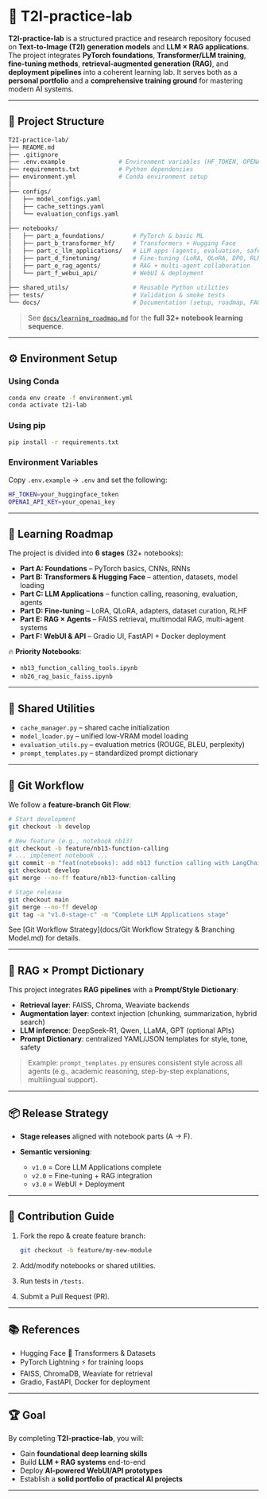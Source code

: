 # 🎨 T2I-practice-lab

**T2I-practice-lab** is a structured practice and research repository focused on **Text-to-Image (T2I) generation models** and **LLM × RAG applications**.
The project integrates **PyTorch foundations**, **Transformer/LLM training**, **fine-tuning methods**, **retrieval-augmented generation (RAG)**, and **deployment pipelines** into a coherent learning lab.
It serves both as a **personal portfolio** and a **comprehensive training ground** for mastering modern AI systems.

---

## 📁 Project Structure

```bash
T2I-practice-lab/
├── README.md
├── .gitignore
├── .env.example               # Environment variables (HF_TOKEN, OPENAI_API_KEY)
├── requirements.txt           # Python dependencies
├── environment.yml            # Conda environment setup
│
├── configs/
│   ├── model_configs.yaml
│   ├── cache_settings.yaml
│   └── evaluation_configs.yaml
│
├── notebooks/
│   ├── part_a_foundations/        # PyTorch & basic ML
│   ├── part_b_transformer_hf/     # Transformers + Hugging Face
│   ├── part_c_llm_applications/   # LLM apps (agents, evaluation, safety)
│   ├── part_d_finetuning/         # Fine-tuning (LoRA, QLoRA, DPO, RLHF)
│   ├── part_e_rag_agents/         # RAG + multi-agent collaboration
│   └── part_f_webui_api/          # WebUI & deployment
│
├── shared_utils/                  # Reusable Python utilities
├── tests/                         # Validation & smoke tests
└── docs/                          # Documentation (setup, roadmap, FAQ)
````

> See [`docs/learning_roadmap.md`](docs/learning_roadmap.md) for the **full 32+ notebook learning sequence**.

---

## ⚙️ Environment Setup

### Using Conda

```bash
conda env create -f environment.yml
conda activate t2i-lab
```

### Using pip

```bash
pip install -r requirements.txt
```

### Environment Variables

Copy `.env.example` → `.env` and set the following:

```bash
HF_TOKEN=your_huggingface_token
OPENAI_API_KEY=your_openai_key
```

---

## 📘 Learning Roadmap

The project is divided into **6 stages** (32+ notebooks):

* **Part A: Foundations** – PyTorch basics, CNNs, RNNs
* **Part B: Transformers & Hugging Face** – attention, datasets, model loading
* **Part C: LLM Applications** – function calling, reasoning, evaluation, agents
* **Part D: Fine-tuning** – LoRA, QLoRA, adapters, dataset curation, RLHF
* **Part E: RAG × Agents** – FAISS retrieval, multimodal RAG, multi-agent systems
* **Part F: WebUI & API** – Gradio UI, FastAPI + Docker deployment

🔥 **Priority Notebooks**:

* `nb13_function_calling_tools.ipynb`
* `nb26_rag_basic_faiss.ipynb`

---

## 🔧 Shared Utilities

* `cache_manager.py` – shared cache initialization
* `model_loader.py` – unified low-VRAM model loading
* `evaluation_utils.py` – evaluation metrics (ROUGE, BLEU, perplexity)
* `prompt_templates.py` – standardized prompt dictionary

---

## 🚀 Git Workflow

We follow a **feature-branch Git Flow**:

```bash
# Start development
git checkout -b develop

# New feature (e.g., notebook nb13)
git checkout -b feature/nb13-function-calling
# ... implement notebook ...
git commit -m "feat(notebooks): add nb13 function calling with LangChain tools"
git checkout develop
git merge --no-ff feature/nb13-function-calling

# Stage release
git checkout main
git merge --no-ff develop
git tag -a "v1.0-stage-c" -m "Complete LLM Applications stage"
```

See \[Git Workflow Strategy]\(docs/Git Workflow Strategy & Branching Model.md) for details.

---

## 📑 RAG × Prompt Dictionary

This project integrates **RAG pipelines** with a **Prompt/Style Dictionary**:

* **Retrieval layer**: FAISS, Chroma, Weaviate backends
* **Augmentation layer**: context injection (chunking, summarization, hybrid search)
* **LLM inference**: DeepSeek-R1, Qwen, LLaMA, GPT (optional APIs)
* **Prompt Dictionary**: centralized YAML/JSON templates for style, tone, safety

> Example: `prompt_templates.py` ensures consistent style across all agents (e.g., academic reasoning, step-by-step explanations, multilingual support).

---

## 📦 Release Strategy

* **Stage releases** aligned with notebook parts (A → F).
* **Semantic versioning**:

  * `v1.0` = Core LLM Applications complete
  * `v2.0` = Fine-tuning + RAG integration
  * `v3.0` = WebUI + Deployment

---

## 🤝 Contribution Guide

1. Fork the repo & create feature branch:

   ```bash
   git checkout -b feature/my-new-module
   ```
2. Add/modify notebooks or shared utilities.
3. Run tests in `/tests`.
4. Submit a Pull Request (PR).

---

## 📚 References

* Hugging Face 🤗 Transformers & Datasets
* PyTorch Lightning ⚡ for training loops
* FAISS, ChromaDB, Weaviate for retrieval
* Gradio, FastAPI, Docker for deployment

---

## 🏆 Goal

By completing **T2I-practice-lab**, you will:

* Gain **foundational deep learning skills**
* Build **LLM + RAG systems** end-to-end
* Deploy **AI-powered WebUI/API prototypes**
* Establish a **solid portfolio of practical AI projects**

---